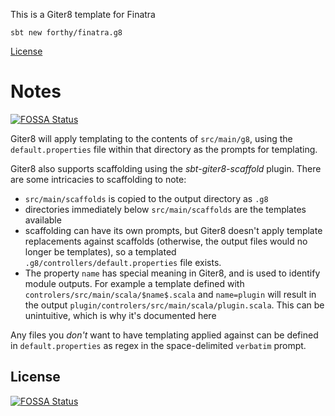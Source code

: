 This is a Giter8 template for Finatra

```
sbt new forthy/finatra.g8
```

[License](./LICENSE)

# Notes
[![FOSSA Status](https://app.fossa.io/api/projects/git%2Bgithub.com%2FJamesJJ%2Ffinatra.g8.svg?type=shield)](https://app.fossa.io/projects/git%2Bgithub.com%2FJamesJJ%2Ffinatra.g8?ref=badge_shield)


Giter8 will apply templating to the contents of `src/main/g8`, using the `default.properties` file within that directory as the prompts for templating.

Giter8 also supports scaffolding using the *sbt-giter8-scaffold* plugin. There are some intricacies to scaffolding to note:

* `src/main/scaffolds` is copied to the output directory as `.g8`
* directories immediately below `src/main/scaffolds` are the templates available
* scaffolding can have its own prompts, but Giter8 doesn't apply template replacements against scaffolds (otherwise, the output files would no longer be templates), so a templated `.g8/controllers/default.properties` file exists.
* The property `name` has special meaning in Giter8, and is used to identify module outputs. 
    For example a template defined with `controlers/src/main/scala/$name$.scala` and `name=plugin` will result in the output `plugin/controlers/src/main/scala/plugin.scala`. This can be unintuitive, which is why it's documented here

Any files you *don't* want to have templating applied against can be defined in `default.properties` as regex in the space-delimited `verbatim` prompt.


## License
[![FOSSA Status](https://app.fossa.io/api/projects/git%2Bgithub.com%2FJamesJJ%2Ffinatra.g8.svg?type=large)](https://app.fossa.io/projects/git%2Bgithub.com%2FJamesJJ%2Ffinatra.g8?ref=badge_large)